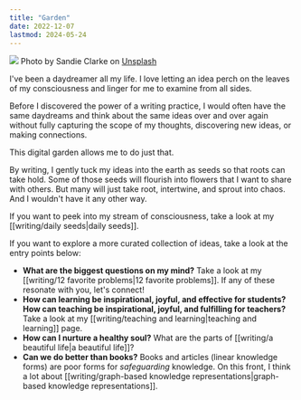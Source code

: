 ```yaml
---
title: "Garden"
date: 2022-12-07
lastmod: 2024-05-24
---
```


<img class="image-banner" src="https://images.unsplash.com/photo-1611843467160-25afb8df1074">
<span class="image-caption">Photo by Sandie Clarke on <a href="https://unsplash.com/photos/person-holding-brown-and-black-frog-q13Zq1Jufks">Unsplash</a></span>

I've been a daydreamer all my life. I love letting an idea perch on the leaves of my consciousness and linger for me to examine from all sides.

Before I discovered the power of a writing practice, I would often have the same daydreams and think about the same ideas over and over again without fully capturing the scope of my thoughts, discovering new ideas, or making connections.

This digital garden allows me to do just that.

By writing, I gently tuck my ideas into the earth as seeds so that roots can take hold. Some of those seeds will flourish into flowers that I want to share with others. But many will just take root, intertwine, and sprout into chaos. And I wouldn't have it any other way.

If you want to peek into my stream of consciousness, take a look at my [[writing/daily seeds|daily seeds]].

If you want to explore a more curated collection of ideas, take a look at the entry points below:

- **What are the biggest questions on my mind?** Take a look at my [[writing/12 favorite problems|12 favorite problems]]. If any of these resonate with you, let's connect!
- **How can learning be inspirational, joyful, and effective for students? How can teaching be inspirational, joyful, and fulfilling for teachers?** Take a look at my [[writing/teaching and learning|teaching and learning]] page.
- **How can I nurture a healthy soul?** What are the parts of [[writing/a beautiful life|a beautiful life]]?
- **Can we do better than books?** Books and articles (linear knowledge forms) are poor forms for *safeguarding* knowledge. On this front, I think a lot about [[writing/graph-based knowledge representations|graph-based knowledge representations]].

<style>
.page-listing {display: none;}
</style>
